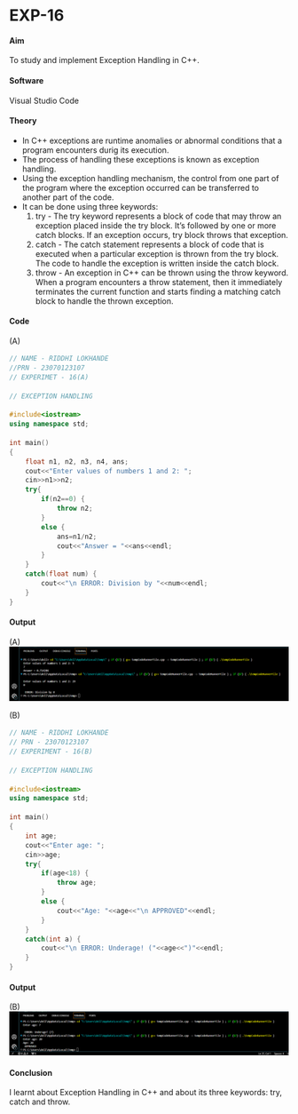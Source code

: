 # EXP-16

#### Aim 
To study and implement Exception Handling in C++. 

#### Software 
Visual Studio Code 

#### Theory 
<ul>
    <li>In C++ exceptions are runtime anomalies or abnormal conditions that a program encounters durig its execution. </li>
    <li>The process of handling these exceptions is known as exception handling. </li> 
    <li>Using the exception handling mechanism, the control from one part of the program where the exception occurred can be transferred to another part of the 
   code.</li>
    <li>It can be done using three keywords: <ol>
        <li>try - The try keyword represents a block of code that may throw an exception placed inside the try block. It’s followed by one or more catch blocks. If an exception occurs, try block throws that exception.</li>
        <li>catch - The catch statement represents a block of code that is executed when a particular exception is thrown from the try block. The code to handle the exception is written inside the catch block.</li>
        <li>throw - An exception in C++ can be thrown using the throw keyword. When a program encounters a throw statement, then it immediately terminates the current function and starts finding a matching catch block to handle the thrown exception.</li></ol></li>
</ul>

#### Code 

(A) <br> 
```cpp
// NAME - RIDDHI LOKHANDE
//PRN - 23070123107 
// EXPERIMET - 16(A) 

// EXCEPTION HANDLING 

#include<iostream>
using namespace std;

int main()
{
    float n1, n2, n3, n4, ans;
    cout<<"Enter values of numbers 1 and 2: ";
    cin>>n1>>n2;
    try{
        if(n2==0) {
            throw n2;
        }
        else {
            ans=n1/n2;
            cout<<"Answer = "<<ans<<endl;
        }
    }
    catch(float num) {
        cout<<"\n ERROR: Division by "<<num<<endl;
    }
}
```

#### Output 
(A) <br> 
![](https://github.com/Shloka-Patel/Experiment---16/blob/main/Output_16A.png) 


(B) <br> 
```cpp
// NAME - RIDDHI LOKHANDE
// PRN - 23070123107
// EXPERIMENT - 16(B) 

// EXCEPTION HANDLING 

#include<iostream>
using namespace std;

int main()
{
    int age;
    cout<<"Enter age: ";
    cin>>age;
    try{
        if(age<18) {
            throw age;
        }
        else {
            cout<<"Age: "<<age<<"\n APPROVED"<<endl;
        }
    }
    catch(int a) {
        cout<<"\n ERROR: Underage! ("<<age<<")"<<endl;
    }
}
```

#### Output 
(B) <br> 
![](https://github.com/Shloka-Patel/Experiment---16/blob/main/Output_16B.png) 

#### Conclusion 
I learnt about Exception Handling in C++ and about its three keywords: try, catch and throw. 
